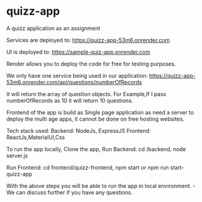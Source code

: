 # quizz-app
A quizz application as an assignment

Services are deployed to: https://quizz-app-53m6.onrender.com






UI is deployed to: https://sample-quiz-app.onrender.com





Render allows you to deploy the code for free for testing purposes.

We only have one service being used in our application:
https://quizz-app-53m6.onrender.com/api/questions/numberOfRecords

It will return the array of question objects. For Example,If I pass numberOfRecords as 10 it will return 10 questions.

Frontend of the app is build as Single page application as need a server to deploy the multi age apps, it cannot be done on free hosting websites.

Tech stack used:
Backend:
  NodeJs, ExpressJS
Frontend:
  ReactJs,MaterialUI,Css
  
  To run the app locally,
  Clone the app,
  Run Backend:
  cd /backend,
  node server.js
  
  Run Frontend:
  cd frontend/quizz-frontend,
  npm start or npm run start-quizz-app
  
  With the above steps you will be able to run the app in local environment.
  -We can discuss further if you have any questions.
